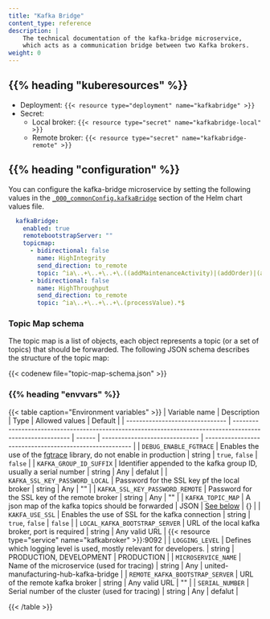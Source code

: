 ```yaml
---
title: "Kafka Bridge"
content_type: reference
description: |
    The technical documentation of the kafka-bridge microservice,
    which acts as a communication bridge between two Kafka brokers.
weight: 0
---
```


<!-- overview -->

<!-- body -->

## {{% heading "kuberesources" %}}

- Deployment: `{{< resource type="deployment" name="kafkabridge" >}}`
- Secret:
  - Local broker: `{{< resource type="secret" name="kafkabridge-local" >}}`
  - Remote broker: `{{< resource type="secret" name="kafkabridge-remote" >}}`

## {{% heading "configuration" %}}

You can configure the kafka-bridge microservice by setting the following values
in the [`_000_commonConfig.kafkaBridge`](/docs/architecture/helm-chart/#kafka-bridge)
section of the Helm chart values file.

```yaml
  kafkaBridge:
    enabled: true
    remotebootstrapServer: ""
    topicmap:
      - bidirectional: false
        name: HighIntegrity
        send_direction: to_remote
        topic: ^ia\..+\..+\..+\.((addMaintenanceActivity)|(addOrder)|(addParentToChild)|(addProduct)|(addShift)|(count)|(deleteShiftByAssetIdAndBeginTimestamp)|(deleteShiftById)|(endOrder)|(modifyProducedPieces)|(modifyState)|(productTag)|(productTagString)|(recommendation)|(scrapCount)|(startOrder)|(state)|(uniqueProduct)|(scrapUniqueProduct))$
      - bidirectional: false
        name: HighThroughput
        send_direction: to_remote
        topic: ^ia\..+\..+\..+\.(processValue).*$
```

### Topic Map schema

The topic map is a list of objects, each object represents a topic (or a set of
topics) that should be forwarded. The following JSON schema describes the
structure of the topic map:

{{< codenew file="topic-map-schema.json" >}}

### {{% heading "envvars" %}}

{{< table caption="Environment variables" >}}
| Variable name                   | Description                                                                                               | Type   | Allowed values                 | Default                                                 |
| ------------------------------- | --------------------------------------------------------------------------------------------------------- | ------ | ------------------------------ | ------------------------------------------------------- |
| `DEBUG_ENABLE_FGTRACE`          | Enables the use of the [fgtrace](https://github.com/felixge/fgtrace) library, do not enable in production | string | `true`, `false`                | `false`                                                 |
| `KAFKA_GROUP_ID_SUFFIX`         | Identifier appended to the kafka group ID, usually a serial number                                        | string | Any                            | defalut                                                 |
| `KAFKA_SSL_KEY_PASSWORD_LOCAL`  | Password for the SSL key pf the local broker                                                              | string | Any                            | ""                                                      |
| `KAFKA_SSL_KEY_PASSWORD_REMOTE` | Password for the SSL key of the remote broker                                                             | string | Any                            | ""                                                      |
| `KAFKA_TOPIC_MAP`               | A json map of the kafka topics should be forwarded                                                        | JSON   | [See below](#topic-map-schema) | {}                                                      |
| `KAKFA_USE_SSL`                 | Enables the use of SSL for the kafka connection                                                           | string | `true`, `false`                | `false`                                                 |
| `LOCAL_KAFKA_BOOTSTRAP_SERVER`  | URL of the local kafka broker, port is required                                                           | string | Any valid URL                  | {{< resource type="service" name="kafkabroker" >}}:9092 |
| `LOGGING_LEVEL`                 | Defines which logging level is used, mostly relevant for developers.                                      | string | PRODUCTION, DEVELOPMENT        | PRODUCTION                                              |
| `MICROSERVICE_NAME`             | Name of the microservice (used for tracing)                                                               | string | Any                            | united-manufacturing-hub-kafka-bridge                   |
| `REMOTE_KAFKA_BOOTSTRAP_SERVER` | URL of the remote kafka broker                                                                            | string | Any valid URL                  | ""                                                      |
| `SERIAL_NUMBER`                 | Serial number of the cluster (used for tracing)                                                           | string | Any                            | defalut                                                 |

{{< /table >}}
